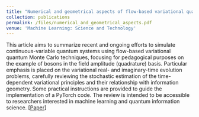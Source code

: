 ```yaml
---
title: "Numerical and geometrical aspects of flow-based variational quantum Monte Carlo"
collection: publications
permalink: /files/numerical_and_geometrical_aspects.pdf
venue: 'Machine Learning: Science and Technology'
---
```

This article aims to summarize recent and ongoing efforts 
to simulate continuous-variable quantum systems using 
flow-based variational quantum Monte Carlo techniques, 
focusing for pedagogical purposes on the example of 
bosons in the field amplitude (quadrature) basis. 
Particular emphasis is placed on the variational real- 
and imaginary-time evolution problems, carefully 
reviewing the stochastic estimation of the time-dependent 
variational principles and their relationship with 
information geometry. Some practical instructions are 
provided to guide the implementation of a PyTorch code. 
The review is intended to be accessible to researchers 
interested in machine learning and quantum information 
science.
[<a href="https://arxiv.org/abs/2203.14824">Paper</a>]